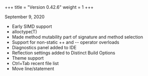 +++
title = "Version 0.42.6"
weight = 1
+++

September 9, 2020

- Early SIMD support
- alloctype(T)
- Made method mutability part of signature and method selection
- Support for non-static ++ and -- operator overloads
- Diagnostics panel added to IDE
- Reflection settings added to Distinct Build Options
- Theme support
- Ctrl+Tab recent file list
- Move line/statement
